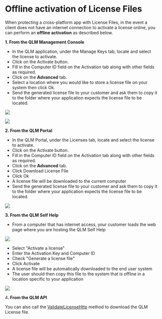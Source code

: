 # Offline activation of License Files

When protecting a cross-platform app with License Files, in the event a  client does not have an internet connection to activate a license online, you can perform an **offline activation** as described below.

**1. From the QLM Management Console**

* In the QLM application, under the Manage Keys tab, locate and select the license to activate.
* Click on the Activate button.
* Fill in the Computer ID field on the Activation tab along with other fields as required.
* Click on the **Advanced** tab.
* Select a location where you would like to store a license file on your system then click Ok.
* Send the generated license file to your customer and ask them to copy it to the folder where your application expects the license file to be located.

![](https://support.soraco.co/hc/article_attachments/360010584071/mceclip2.png)

![](https://support.soraco.co/hc/article_attachments/360010584091/mceclip3.png)

&#x20;

**2. From the QLM Portal**

* In the QLM Portal, under the Licenses tab, locate and select the license to activate.
* Click on the Activate button.
* Fill in the Computer ID field on the Activation tab along with other fields as required.
* Click on the **Advanced** tab.
* Click Download License File
* Click Ok
* A license file will be downloaded to the current computer
* Send the generated license file to your customer and ask them to copy it to the folder where your application expects the license file to be located.

![](https://support.soraco.co/hc/article_attachments/360023278451/mceclip2.png)

**3. From the QLM Self Help**&#x20;

* From a computer that has internet access, your customer loads the web page where you are hosting the QLM Self Help

![](https://support.soraco.co/hc/article_attachments/360010584031/mceclip0.png)

* Select "Activate a license"
* Enter the Activation Key and Computer ID
* Check "Generate a license file"
* Click Activate
* A license file will be automatically downloaded to the end user system
* The user should then copy this file to the system that is offline in a location specific to your application

![](https://support.soraco.co/hc/article_attachments/360010584051/mceclip1.png)

&#x20;

&#x20;&#x34;**. From the QLM API**

You can also call the [ValidateLicenseHttp](../api-reference/http-methods/validatelicensehttp.md) method to download the QLM License file.
